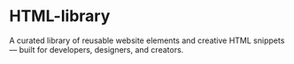 # HTML-library
A curated library of reusable website elements and creative HTML snippets — built for developers, designers, and creators.
